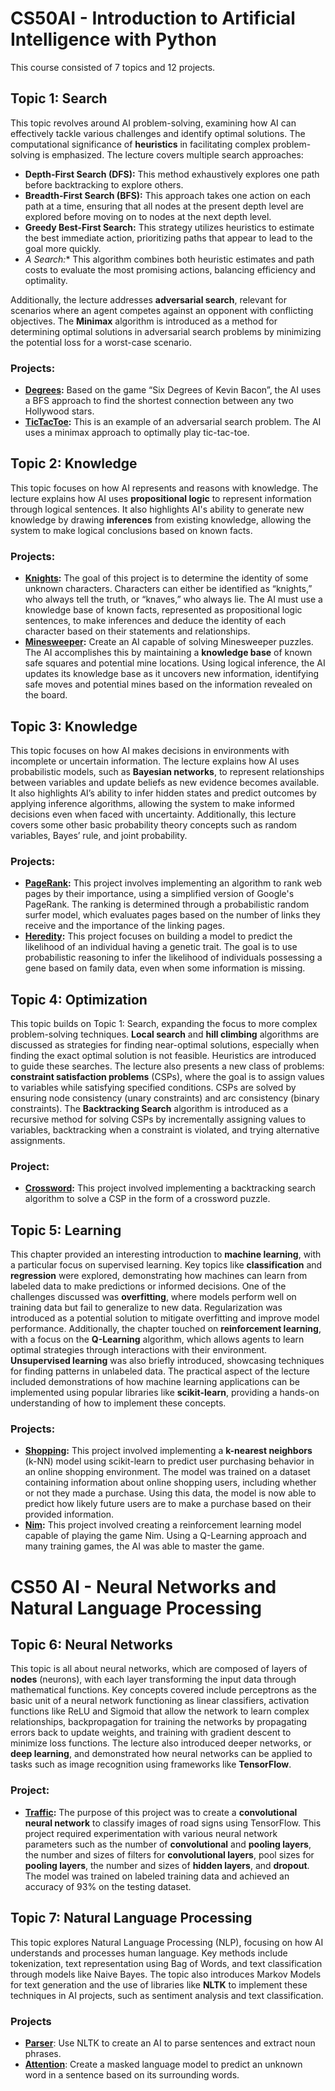 # CS50AI - Introduction to Artificial Intelligence with Python

This course consisted of 7 topics and 12 projects.

## Topic 1: Search
This topic revolves around AI problem-solving, examining how AI can effectively tackle various challenges and identify optimal solutions. The computational significance of **heuristics** in facilitating complex problem-solving is emphasized. The lecture covers multiple search approaches:
- **Depth-First Search (DFS):** This method exhaustively explores one path before backtracking to explore others.
- **Breadth-First Search (BFS):** This approach takes one action on each path at a time, ensuring that all nodes at the present depth level are explored before moving on to nodes at the next depth level.
- **Greedy Best-First Search:** This strategy utilizes heuristics to estimate the best immediate action, prioritizing paths that appear to lead to the goal more quickly.
- **A Search*:** This algorithm combines both heuristic estimates and path costs to evaluate the most promising actions, balancing efficiency and optimality.

Additionally, the lecture addresses **adversarial search**, relevant for scenarios where an agent competes against an opponent with conflicting objectives. The **Minimax** algorithm is introduced as a method for determining optimal solutions in adversarial search problems by minimizing the potential loss for a worst-case scenario.

### Projects:
- **[Degrees](degrees):** Based on the game “Six Degrees of Kevin Bacon”, the AI uses a BFS approach to find the shortest connection between any two Hollywood stars.
- **[TicTacToe](tictactoe):** This is an example of an adversarial search problem. The AI uses a minimax approach to optimally play tic-tac-toe.


## Topic 2: Knowledge
This topic focuses on how AI represents and reasons with knowledge. The lecture explains how AI uses **propositional logic** to represent information through logical sentences. It also highlights AI's ability to generate new knowledge by drawing **inferences** from existing knowledge, allowing the system to make logical conclusions based on known facts.

### Projects:
- **[Knights](knights):** The goal of this project is to determine the identity of some unknown characters. Characters can either be identified as “knights,” who always tell the truth, or “knaves,” who always lie. The AI must use a knowledge base of known facts, represented as propositional logic sentences, to make inferences and deduce the identity of each character based on their statements and relationships.
- **[Minesweeper](minesweeper):** Create an AI capable of solving Minesweeper puzzles. The AI accomplishes this by maintaining a **knowledge base** of known safe squares and potential mine locations. Using logical inference, the AI updates its knowledge base as it uncovers new information, identifying safe moves and potential mines based on the information revealed on the board.


## Topic 3: Knowledge
This topic focuses on how AI makes decisions in environments with incomplete or uncertain information. The lecture explains how AI uses probabilistic models, such as **Bayesian networks**, to represent relationships between variables and update beliefs as new evidence becomes available. It also highlights AI’s ability to infer hidden states and predict outcomes by applying inference algorithms, allowing the system to make informed decisions even when faced with uncertainty. Additionally, this lecture covers some other basic probability theory concepts such as random variables, Bayes’ rule, and joint probability.

### Projects:
- **[PageRank](pagerank):** This project involves implementing an algorithm to rank web pages by their importance, using a simplified version of Google's PageRank. The ranking is determined through a probabilistic random surfer model, which evaluates pages based on the number of links they receive and the importance of the linking pages.
- **[Heredity](heredity):** This project focuses on building a model to predict the likelihood of an individual having a genetic trait. The goal is to use probabilistic reasoning to infer the likelihood of individuals possessing a gene based on family data, even when some information is missing.


## Topic 4: Optimization
This topic builds on Topic 1: Search, expanding the focus to more complex problem-solving techniques. **Local search** and **hill climbing** algorithms are discussed as strategies for finding near-optimal solutions, especially when finding the exact optimal solution is not feasible. Heuristics are introduced to guide these searches. The lecture also presents a new class of problems: **constraint satisfaction problems** (CSPs), where the goal is to assign values to variables while satisfying specified conditions. CSPs are solved by ensuring node consistency (unary constraints) and arc consistency (binary constraints). The **Backtracking Search** algorithm is introduced as a recursive method for solving CSPs by incrementally assigning values to variables, backtracking when a constraint is violated, and trying alternative assignments.

### Project:
- **[Crossword](crossword):** This project involved implementing a backtracking search algorithm to solve a CSP in the form of a crossword puzzle.


## Topic 5: Learning
This chapter provided an interesting introduction to **machine learning**, with a particular focus on supervised learning. Key topics like **classification** and **regression** were explored, demonstrating how machines can learn from labeled data to make predictions or informed decisions. One of the challenges discussed was **overfitting**, where models perform well on training data but fail to generalize to new data. Regularization was introduced as a potential solution to mitigate overfitting and improve model performance. Additionally, the chapter touched on **reinforcement learning**, with a focus on the **Q-Learning** algorithm, which allows agents to learn optimal strategies through interactions with their environment. **Unsupervised learning** was also briefly introduced, showcasing techniques for finding patterns in unlabeled data. The practical aspect of the lecture included demonstrations of how machine learning applications can be implemented using popular libraries like **scikit-learn**, providing a hands-on understanding of how to implement these concepts.

### Projects:
- **[Shopping](shopping):** This project involved implementing a **k-nearest neighbors** (k-NN) model using scikit-learn to predict user purchasing behavior in an online shopping environment. The model was trained on a dataset containing information about online shopping users, including whether or not they made a purchase. Using this data, the model is now able to predict how likely future users are to make a purchase based on their provided information.
- **[Nim](nim):** This project involved creating a reinforcement learning model capable of playing the game Nim. Using a Q-Learning approach and many training games, the AI was able to master the game.

# CS50 AI - Neural Networks and Natural Language Processing

## Topic 6: Neural Networks
This topic is all about neural networks, which are composed of layers of **nodes** (neurons), with each layer transforming the input data through mathematical functions. Key concepts covered include perceptrons as the basic unit of a neural network functioning as linear classifiers, activation functions like ReLU and Sigmoid that allow the network to learn complex relationships, backpropagation for training the networks by propagating errors back to update weights, and training with gradient descent to minimize loss functions. The lecture also introduced deeper networks, or **deep learning**, and demonstrated how neural networks can be applied to tasks such as image recognition using frameworks like **TensorFlow**. 

### Project: 
- **[Traffic](traffic):** The purpose of this project was to create a **convolutional neural network** to classify images of road signs using TensorFlow. This project required experimentation with various neural network parameters such as the number of **convolutional** and **pooling layers**, the number and sizes of filters for **convolutional layers**, pool sizes for **pooling layers**, the number and sizes of **hidden layers**, and **dropout**. The model was trained on labeled training data and achieved an accuracy of 93% on the testing dataset.

## Topic 7: Natural Language Processing
This topic explores Natural Language Processing (NLP), focusing on how AI understands and processes human language. Key methods include tokenization, text representation using Bag of Words, and text classification through models like Naive Bayes. The topic also introduces Markov Models for text generation and the use of libraries like **NLTK** to implement these techniques in AI projects, such as sentiment analysis and text classification.

### Projects
- **[Parser](parser)**: Use NLTK to create an AI to parse sentences and extract noun phrases.
- **[Attention](attention)**: Create a masked language model to predict an unknown word in a sentence based on its surrounding words.

